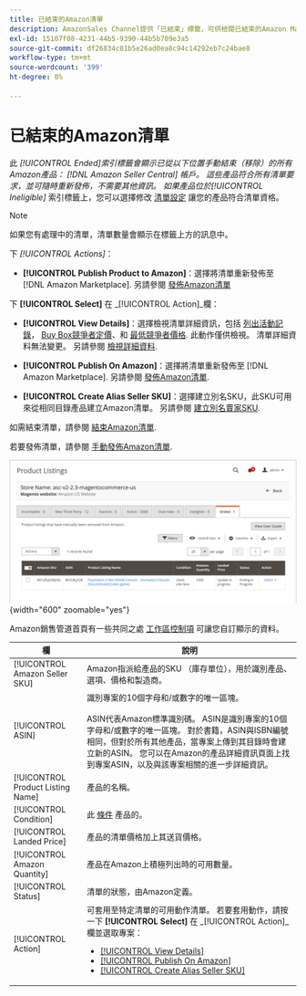 ```yaml
---
title: 已結束的Amazon清單
description: AmazonSales Channel提供「已結束」標籤，可供檢閱已結束的Amazon Marketplace清單，您可選擇重新發佈這些清單。
exl-id: 15107f08-4231-44b5-9390-44b5b709e3a5
source-git-commit: df26834c81b5e26ad0ea8c94c14292eb7c24bae8
workflow-type: tm+mt
source-wordcount: '399'
ht-degree: 0%

---
```


# 已結束的Amazon清單

此 _[!UICONTROL Ended]_索引標籤會顯示已從以下位置手動結束（移除）的所有Amazon產品： [!DNL Amazon Seller Central] 帳戶。 這些產品符合所有清單要求，並可隨時重新發佈，不需要其他資訊。 如果產品位於_[!UICONTROL Ineligible]_ 索引標籤上，您可以選擇修改 [清單設定](./listing-settings.md) 讓您的產品符合清單資格。

>[!NOTE]
>
>如果您有處理中的清單，清單數量會顯示在標籤上方的訊息中。

下 _[!UICONTROL Actions]_：

- **[!UICONTROL Publish Product to Amazon]**：選擇將清單重新發佈至 [!DNL Amazon Marketplace]. 另請參閱 [發佈Amazon清單](./publish-listings-manually.md)

下 **[!UICONTROL Select]** 在 _[!UICONTROL Action]_欄：

- **[!UICONTROL View Details]**：選擇檢視清單詳細資訊，包括 [列出活動記錄](./product-listing-details.md#listing-activity-log)， [Buy Box競爭者定價](./product-listing-details.md#buy-box-competitor-pricing)、和 [最低競爭者價格](./product-listing-details.md#lowest-competitor-pricing). 此動作僅供檢視。 清單詳細資料無法變更。 另請參閱 [檢視詳細資料](./product-listing-details.md).

- **[!UICONTROL Publish On Amazon]**：選擇將清單重新發佈至 [!DNL Amazon Marketplace]. 另請參閱 [發佈Amazon清單](./publish-listings-manually.md).

- **[!UICONTROL Create Alias Seller SKU]**：選擇建立別名SKU，此SKU可用來從相同目錄產品建立Amazon清單。 另請參閱 [建立別名賣家SKU](./create-alias-seller-sku.md).

如需結束清單，請參閱 [結束Amazon清單](./end-listings-manually.md).

若要發佈清單，請參閱 [手動發佈Amazon清單](./publish-listings-manually.md).

![已結束的Amazon清單](assets/amazon-ended-listings.png){width="600" zoomable="yes"}

Amazon銷售管道首頁有一些共同之處 [工作區控制項](./workspace-controls.md) 可讓您自訂顯示的資料。

| 欄 | 說明 |
|--- |--- |
| [!UICONTROL Amazon Seller SKU] | Amazon指派給產品的SKU （庫存單位），用於識別產品、選項、價格和製造商。 |
| [!UICONTROL ASIN] | 識別專案的10個字母和/或數字的唯一區塊。<br><br>ASIN代表Amazon標準識別碼。 ASIN是識別專案的10個字母和/或數字的唯一區塊。 對於書籍，ASIN與ISBN編號相同，但對於所有其他產品，當專案上傳到其目錄時會建立新的ASIN。 您可以在Amazon的產品詳細資訊頁面上找到專案ASIN，以及與該專案相關的進一步詳細資訊。 |
| [!UICONTROL Product Listing Name] | 產品的名稱。 |
| [!UICONTROL Condition] | 此 [條件](./product-listing-condition.md) 產品的。 |
| [!UICONTROL Landed Price] | 產品的清單價格加上其送貨價格。 |
| [!UICONTROL Amazon Quantity] | 產品在Amazon上積極列出時的可用數量。 |
| [!UICONTROL Status] | 清單的狀態，由Amazon定義。 |
| [!UICONTROL Action] | 可套用至特定清單的可用動作清單。 若要套用動作，請按一下 **[!UICONTROL Select]** 在 _[!UICONTROL Action]_欄並選取專案：<ul><li>[[!UICONTROL View Details]](./product-listing-details.md)</li><li>[[!UICONTROL Publish On Amazon]](./publish-listings-manually.md)</li><li>[[!UICONTROL Create Alias Seller SKU]](./create-alias-seller-sku.md#region-specific)</li></ul> |
